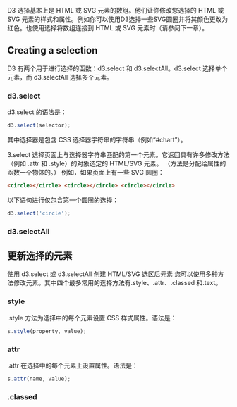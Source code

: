 D3 选择基本上是 HTML 或 SVG 元素的数组。他们让你修改您选择的 HTML 或 SVG 元素的样式和属性。例如你可以使用D3选择一些SVG圆圈并将其颜色更改为红色。也使用选择将数组连接到 HTML 或 SVG 元素时（请参阅下一章）。

##  Creating a selection

D3 有两个用于进行选择的函数：d3.select 和 d3.selectAll。d3.select 选择单个元素，而 d3.selectAll 选择多个元素。
###  d3.select

d3.select 的语法是：
```js
d3.select(selector);
```
其中选择器是包含 CSS 选择器字符串的字符串（例如“#chart”）。

3.select 选择页面上与选择器字符串匹配的第一个元素。它返回具有许多修改方法（例如 .attr 和 .style）的对象选定的 HTML/SVG 元素。 （方法是分配给属性的函数一个物体的。）
例如，如果页面上有一些 SVG 圆圈：

```html
<circle></circle> <circle></circle> <circle></circle>
```
以下语句进行仅包含第一个圆圈的选择：
```js
d3.select('circle');

```

### d3.selectAll


## 更新选择的元素

使用 d3.select 或 d3.selectAll 创建 HTML/SVG 选区后元素 您可以使用多种方法修改元素。其中四个最多常用的选择方法有.style、.attr、.classed 和.text。

### style

.style 方法为选择中的每个元素设置 CSS 样式属性。语法是：

```js
s.style(property, value);
```

### attr

.attr 在选择中的每个元素上设置属性。语法是：

```js
s.attr(name, value);
```

### .classed

